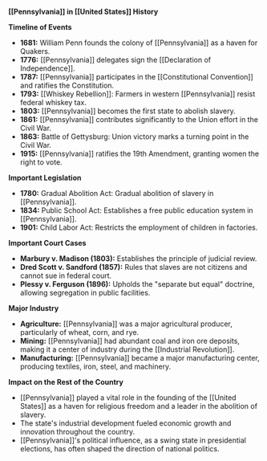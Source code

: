 **[[Pennsylvania]] in [[United States]] History**

**Timeline of Events**

* **1681:** William Penn founds the colony of [[Pennsylvania]] as a haven for Quakers.
* **1776:** [[Pennsylvania]] delegates sign the [[Declaration of Independence]].
* **1787:** [[Pennsylvania]] participates in the [[Constitutional Convention]] and ratifies the Constitution.
* **1793:** [[Whiskey Rebellion]]: Farmers in western [[Pennsylvania]] resist federal whiskey tax.
* **1803:** [[Pennsylvania]] becomes the first state to abolish slavery.
* **1861:** [[Pennsylvania]] contributes significantly to the Union effort in the Civil War.
* **1863:** Battle of Gettysburg: Union victory marks a turning point in the Civil War.
* **1915:** [[Pennsylvania]] ratifies the 19th Amendment, granting women the right to vote.

**Important Legislation**

* **1780:** Gradual Abolition Act: Gradual abolition of slavery in [[Pennsylvania]].
* **1834:** Public School Act: Establishes a free public education system in [[Pennsylvania]].
* **1901:** Child Labor Act: Restricts the employment of children in factories.

**Important Court Cases**

* **Marbury v. Madison (1803):** Establishes the principle of judicial review.
* **Dred Scott v. Sandford (1857):** Rules that slaves are not citizens and cannot sue in federal court.
* **Plessy v. Ferguson (1896):** Upholds the "separate but equal" doctrine, allowing segregation in public facilities.

**Major Industry**

* **Agriculture:** [[Pennsylvania]] was a major agricultural producer, particularly of wheat, corn, and rye.
* **Mining:** [[Pennsylvania]] had abundant coal and iron ore deposits, making it a center of industry during the [[Industrial Revolution]].
* **Manufacturing:** [[Pennsylvania]] became a major manufacturing center, producing textiles, iron, steel, and machinery.

**Impact on the Rest of the Country**

* [[Pennsylvania]] played a vital role in the founding of the [[United States]] as a haven for religious freedom and a leader in the abolition of slavery.
* The state's industrial development fueled economic growth and innovation throughout the country.
* [[Pennsylvania]]'s political influence, as a swing state in presidential elections, has often shaped the direction of national politics.